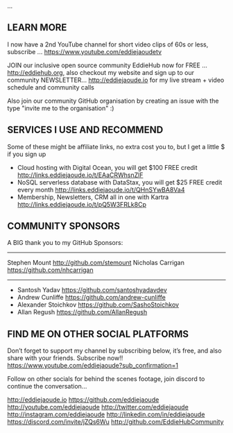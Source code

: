 ...


## LEARN MORE

I now have a 2nd YouTube channel for short video clips of 60s or less, subscribe ... 
https://www.youtube.com/eddiejaoudetv

JOIN our inclusive open source community EddieHub now for FREE ... http://eddiehub.org, also checkout my website and sign up to our community NEWSLETTER... http://eddiejaoude.io for my live stream + video schedule and community calls

Also join our community GitHub organisation by creating an issue with the type "invite me to the organisation" :)

## SERVICES I USE AND RECOMMEND

Some of these might be affiliate links, no extra cost you to, but I get a little $ if you sign up

- Cloud hosting with Digital Ocean, you will get $100 FREE credit http://links.eddiejaoude.io/t/EAaCRWhsnZlF
- NoSQL serverless database with DataStax, you will get $25 FREE credit every month http://links.eddiejaoude.io/t/QHnSYwBA8Va4
- Membership, Newsletters, CRM all in one with Kartra http://links.eddiejaoude.io/t/pQ5W3FRLk8Cp

## COMMUNITY SPONSORS

A BIG thank you to my GitHub Sponsors:
***
Stephen Mount http://github.com/stemount
Nicholas Carrigan https://github.com/nhcarrigan
***

- Santosh Yadav https://github.com/santoshyadavdev
- Andrew Cunliffe https://github.com/andrew-cunliffe
- Alexander Stoichkov https://github.com/SashoStoichkov
- Allan Regush https://github.com/AllanRegush

## FIND ME ON OTHER SOCIAL PLATFORMS

Don’t forget to support my channel by subscribing below, it’s free, and also share with your friends. Subscribe now!!
https://www.youtube.com/eddiejaoude?sub_confirmation=1

Follow on other socials for behind the scenes footage, join discord to continue the conversation...

http://eddiejaoude.io 
https://github.com/eddiejaoude
http://youtube.com/eddiejaoude
http://twitter.com/eddiejaoude
http://instagram.com/eddiejaoude
http://linkedin.com/in/eddiejaoude
https://discord.com/invite/jZQs6Wu
http://github.com/EddieHubCommunity
